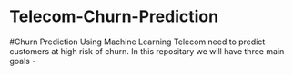 # Telecom-Churn-Prediction
#Churn Prediction Using Machine Learning
Telecom need to predict customers at high risk of churn. In this repositary we will have three main goals - 
